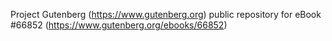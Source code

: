 Project Gutenberg (https://www.gutenberg.org) public repository for
eBook #66852 (https://www.gutenberg.org/ebooks/66852)
